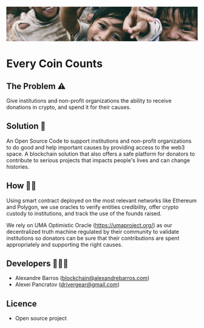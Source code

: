 ![Every Coin Counts](./front-end/public/ECC-Hero.webp)


# Every Coin Counts

## The Problem ⚠️

Give institutions and non-profit organizations the ability to receive donations in crypto, and spend it for their causes.

## Solution 🔮

An Open Source Code to support institutions and non-profit organizations to do good and help important causes by providing access to the web3 space.
A blockchain solution that also offers a safe platform for donators to contribute to serious projects that impacts people's lives and can change histories.

## How 👷🏻

Using smart contract deployed on the most relevant networks like Ethereum and Polygon, we use oracles to verify entities credibility, offer crypto custody to institutions, and track the use of the founds raised.

We rely on UMA Optimistic Oracle (https://umaproject.org/) as our decentralized truth machine regulated by their community to validate institutions so donators can be sure that their contributions are spent appropriately and supporting the right causes.

## Developers 🧑🏻‍💻

- Alexandre Barros (blockchain@alexandrebarros.com)
- Alexei Pancratov (drivergear@gmail.com)

## Licence

- Open source project

